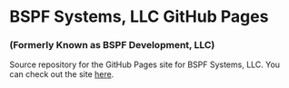 # BSPF Systems, LLC GitHub Pages
### (Formerly Known as BSPF Development, LLC)

Source repository for the GitHub Pages site for BSPF Systems, LLC. You can check out the site [here](https://bspfsystems.org/).
